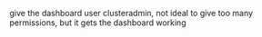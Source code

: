 give the dashboard user clusteradmin, not ideal to give too many permissions, but it gets the dashboard working
